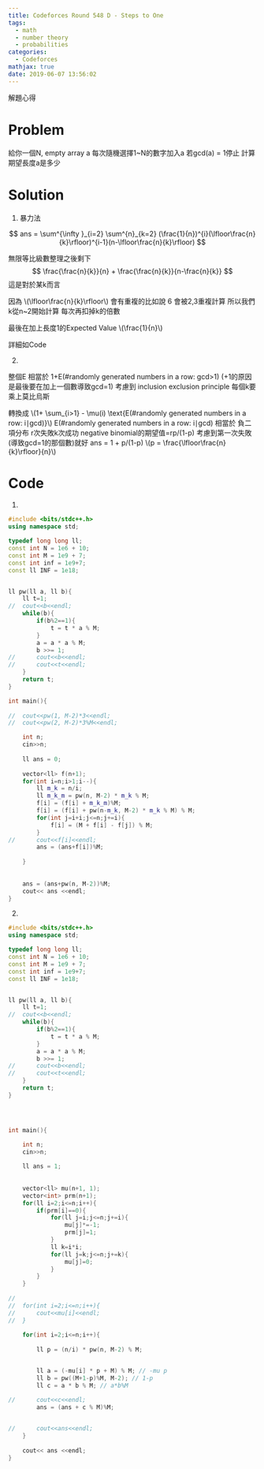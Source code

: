 ```yaml
---
title: Codeforces Round 548 D - Steps to One
tags:
  - math
  - number theory
  - probabilities
categories:
  - Codeforces
mathjax: true
date: 2019-06-07 13:56:02
---
```


解題心得
<!--more-->

# Problem
給你一個N, empty array a
每次隨機選擇1~N的數字加入a
若gcd(a) = 1停止
計算期望長度a是多少

# Solution

1. 暴力法

$$
ans = \sum^{\infty }_{i=2} \sum^{n}_{k=2} (\frac{1}{n})^{i}(\lfloor\frac{n}{k}\rfloor)^{i-1}(n-\lfloor\frac{n}{k}\rfloor)
$$

無限等比級數整理之後剩下
$$
\frac{\frac{n}{k}}{n} + \frac{\frac{n}{k}}{n-\frac{n}{k}}
$$
這是對於某k而言

因為 \\(\lfloor\frac{n}{k}\rfloor\\) 會有重複的比如說 6 會被2,3重複計算
所以我們k從n~2開始計算
每次再扣掉k的倍數

最後在加上長度1的Expected Value \\(\frac{1}{n}\\)

詳細如Code

2.
整個E 相當於 1+E(#randomly generated numbers in a row: gcd>1) (+1的原因是最後要在加上一個數導致gcd=1)
考慮到 inclusion exclusion principle 每個k要乘上莫比烏斯

轉換成 \\(1+ \sum_{i>1} - \mu(i) \text{E(#randomly generated numbers in a row: i∣gcd)}\\)
E(#randomly generated numbers in a row: i∣gcd) 相當於 負二項分布
r次失敗k次成功
negative binomial的期望值=rp/(1-p)
考慮到第一次失敗(導致gcd=1的那個數)就好
ans = 1 + p/(1-p)
\\(p = \frac{\lfloor\frac{n}{k}\rfloor}{n}\\)

# Code
1.
```cpp
#include <bits/stdc++.h>
using namespace std;

typedef long long ll;
const int N = 1e6 + 10;
const int M = 1e9 + 7;
const int inf = 1e9+7;
const ll INF = 1e18;


ll pw(ll a, ll b){
	ll t=1;
//	cout<<b<<endl;
	while(b){
		if(b%2==1){
			t = t * a % M;
		}
		a = a * a % M;
		b >>= 1;
//		cout<<b<<endl;
//		cout<<t<<endl;
	}
	return t;
}

int main(){
	
//	cout<<pw(1, M-2)*3<<endl;
//	cout<<pw(2, M-2)*3%M<<endl;

	int n;
	cin>>n;
	
	ll ans = 0;
	
	vector<ll> f(n+1);
	for(int i=n;i>1;i--){
		ll m_k = n/i;
		ll m_k_m = pw(n, M-2) * m_k % M;
		f[i] = (f[i] + m_k_m)%M;
		f[i] = (f[i] + pw(n-m_k, M-2) * m_k % M) % M;
		for(int j=i+i;j<=n;j+=i){
			f[i] = (M + f[i] - f[j]) % M;
		}
//		cout<<f[i]<<endl;
		ans = (ans+f[i])%M;
		
	}
	
	
	ans = (ans+pw(n, M-2))%M;
	cout<< ans <<endl;
}
```
2.
```cpp
#include <bits/stdc++.h>
using namespace std;

typedef long long ll;
const int N = 1e6 + 10;
const int M = 1e9 + 7;
const int inf = 1e9+7;
const ll INF = 1e18;


ll pw(ll a, ll b){
	ll t=1;
//	cout<<b<<endl;
	while(b){
		if(b%2==1){
			t = t * a % M;
		}
		a = a * a % M;
		b >>= 1;
//		cout<<b<<endl;
//		cout<<t<<endl;
	}
	return t;
}




int main(){

	int n;
	cin>>n;
	
	ll ans = 1;
	
	
	vector<ll> mu(n+1, 1);
	vector<int> prm(n+1);
	for(ll i=2;i<=n;i++){
		if(prm[i]==0){
			for(ll j=i;j<=n;j+=i){
				mu[j]*=-1;
				prm[j]=1;
			}
			ll k=i*i;
			for(ll j=k;j<=n;j+=k){
				mu[j]=0;
			}
		}
	}
	
//	
//	for(int i=2;i<=n;i++){
//		cout<<mu[i]<<endl;
//	}
	
	for(int i=2;i<=n;i++){
	
		ll p = (n/i) * pw(n, M-2) % M;


		ll a = (-mu[i] * p + M) % M; // -mu p
		ll b = pw((M+1-p)%M, M-2); // 1-p
		ll c = a * b % M; // a*b%M

//		cout<<c<<endl;
		ans = (ans + c % M)%M;

		
//		cout<<ans<<endl;
	}
	
	cout<< ans <<endl;
}
```